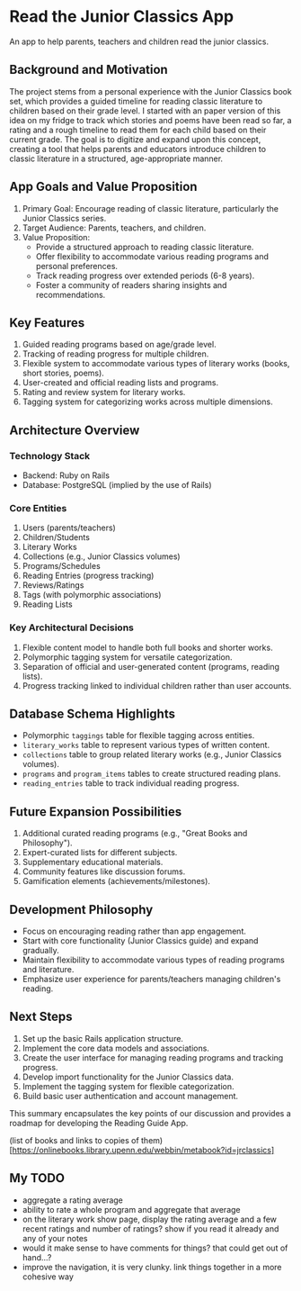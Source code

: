 # Read the Junior Classics App

An app to help parents, teachers and children read the junior classics. 

## Background and Motivation

The project stems from a personal experience with the Junior Classics book set, which provides a guided timeline for reading classic literature to children based on their grade level. I started with an paper version of this idea on my fridge to track which stories and poems have been read so far, a rating and a rough timeline to read them for each child based on their current grade. The goal is to digitize and expand upon this concept, creating a tool that helps parents and educators introduce children to classic literature in a structured, age-appropriate manner.

## App Goals and Value Proposition

1. Primary Goal: Encourage reading of classic literature, particularly the Junior Classics series.
2. Target Audience: Parents, teachers, and children.
3. Value Proposition: 
   - Provide a structured approach to reading classic literature.
   - Offer flexibility to accommodate various reading programs and personal preferences.
   - Track reading progress over extended periods (6-8 years).
   - Foster a community of readers sharing insights and recommendations.

## Key Features

1. Guided reading programs based on age/grade level.
2. Tracking of reading progress for multiple children.
3. Flexible system to accommodate various types of literary works (books, short stories, poems).
4. User-created and official reading lists and programs.
5. Rating and review system for literary works.
6. Tagging system for categorizing works across multiple dimensions.

## Architecture Overview

### Technology Stack
- Backend: Ruby on Rails
- Database: PostgreSQL (implied by the use of Rails)

### Core Entities

1. Users (parents/teachers)
2. Children/Students
3. Literary Works
4. Collections (e.g., Junior Classics volumes)
5. Programs/Schedules
6. Reading Entries (progress tracking)
7. Reviews/Ratings
8. Tags (with polymorphic associations)
9. Reading Lists

### Key Architectural Decisions

1. Flexible content model to handle both full books and shorter works.
2. Polymorphic tagging system for versatile categorization.
3. Separation of official and user-generated content (programs, reading lists).
4. Progress tracking linked to individual children rather than user accounts.

## Database Schema Highlights

- Polymorphic `taggings` table for flexible tagging across entities.
- `literary_works` table to represent various types of written content.
- `collections` table to group related literary works (e.g., Junior Classics volumes).
- `programs` and `program_items` tables to create structured reading plans.
- `reading_entries` table to track individual reading progress.

## Future Expansion Possibilities

1. Additional curated reading programs (e.g., "Great Books and Philosophy").
2. Expert-curated lists for different subjects.
3. Supplementary educational materials.
4. Community features like discussion forums.
5. Gamification elements (achievements/milestones).

## Development Philosophy

- Focus on encouraging reading rather than app engagement.
- Start with core functionality (Junior Classics guide) and expand gradually.
- Maintain flexibility to accommodate various types of reading programs and literature.
- Emphasize user experience for parents/teachers managing children's reading.

## Next Steps

1. Set up the basic Rails application structure.
2. Implement the core data models and associations.
3. Create the user interface for managing reading programs and tracking progress.
4. Develop import functionality for the Junior Classics data.
5. Implement the tagging system for flexible categorization.
6. Build basic user authentication and account management.

This summary encapsulates the key points of our discussion and provides a roadmap for developing the Reading Guide App.

(list of books and links to copies of them)[https://onlinebooks.library.upenn.edu/webbin/metabook?id=jrclassics]

## My TODO
- aggregate a rating average
- ability to rate a whole program and aggregate that average
- on the literary work show page, display the rating average and a few recent ratings and number of ratings? show if you read it already and any of your notes
- would it make sense to have comments for things? that could get out of hand...?
- improve the navigation, it is very clunky. link things together in a more cohesive way
